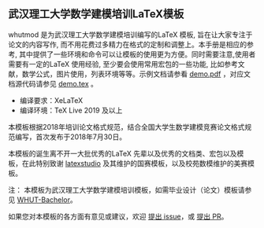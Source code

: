 ## 武汉理工大学数学建模培训LaTeX模板

whutmod 是为武汉理工大学数学建模培训编写的LaTeX 模板, 旨在让大家专注于论文的内容写作, 而不用花费过多精力在格式的定制和调整上。本手册是相应的参考, 其中提供了一些环境和命令可以让模板的使用更为方便。同时需要注意,使用者需要有一定的LaTeX 使用经验, 至少要会使用常用宏包的一些功能, 比如参考文献，数学公式，图片使用，列表环境等等。示例文档请参看 [demo.pdf](https://github.com/Markhng/whutmod/releases/latest/download/demo.pdf) ，对应文档源代码请参见 [demo.tex](https://github.com/Markhng/whutmod/blob/master/demo.tex) 。

- 编译要求：XeLaTeX
- 编译环境：TeX Live 2019 及以上

本模板根据2018年培训论文格式规范，结合全国大学生数学建模竞赛论文格式规范编写，首次发布于2018年7月30日。

本模板的诞生离不开一大批优秀的LaTeX 先辈以及优秀的文档类、宏包以及模板，在此特别致谢 [latexstudio](https://github.com/latexstudio "GitHub: latexstudio") 及其维护的国赛模板，以及校苑数模维护的美赛模板。


注：
本模板为武汉理工大学数学建模培训模板，如需毕业设计（论文）模板请参见 [WHUT-Bachelor](https://github.com/Markhng/WHUT-Bachelor "GitHub: 武汉理工大学本科生毕业设计（论文） LaTeX 模板")。

如果您对本模板的各方面有意见或建议，欢迎 [提出 issue](https://github.com/Markhng/whutmod/issues/new/choose "New issue")，或 [提出 PR](https://github.com/Markhng/whutmod/compare "New pull request")。
